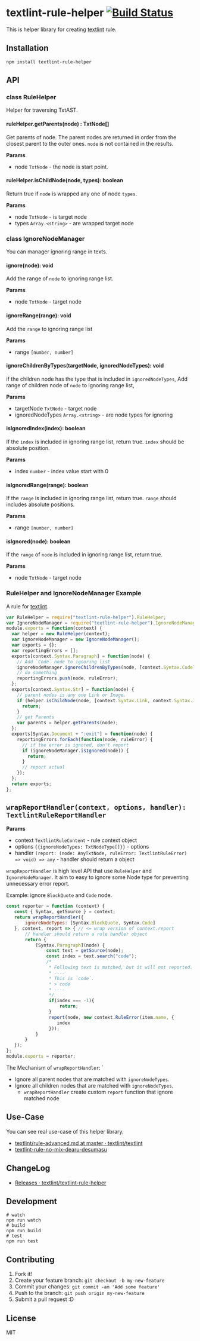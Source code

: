 # textlint-rule-helper [![Build Status](https://travis-ci.org/textlint/textlint-rule-helper.svg?branch=master)](https://travis-ci.org/textlint/textlint-rule-helper)

This is helper library for creating [textlint](https://github.com/textlint/textlint "textlint") rule.

## Installation

```
npm install textlint-rule-helper
```

## API

### class RuleHelper

Helper for traversing TxtAST.

#### ruleHelper.getParents(node) : TxtNode[]

Get parents of node.
The parent nodes are returned in order from the closest parent to the outer ones.
`node` is not contained in the results.

**Params**

- node `TxtNode` - the node is start point.

#### ruleHelper.isChildNode(node, types): boolean

Return true if `node` is wrapped any one of node `types`.

**Params**

- node `TxtNode` - is target node
- types `Array.<string>` - are wrapped target node

### class IgnoreNodeManager

You can manager ignoring range in texts.

#### ignore(node): void

Add the range of `node` to ignoring range list.

**Params**

-  node `TxtNode` - target node

#### ignoreRange(range): void

Add the `range` to ignoring range list

**Params**

- range `[number, number]`

#### ignoreChildrenByTypes(targetNode, ignoredNodeTypes): void

if the children node has the type that is included in `ignoredNodeTypes`,
Add range of children node of `node` to ignoring range list,

**Params**

- targetNode `TxtNode` - target node
- ignoredNodeTypes `Array.<string>` - are node types for ignoring

#### isIgnoredIndex(index): boolean

If the `index` is included in ignoring range list, return true.
`index` should be absolute position.

**Params**

-  index `number` - index value start with 0

#### isIgnoredRange(range): boolean

If the `range` is included in ignoring range list, return true.
`range` should includes absolute positions.

**Params**

- range `[number, number]`

#### isIgnored(node): boolean

If the `range` of `node` is included in ignoring range list, return true.

**Params**

-  node `TxtNode` - target node

### RuleHelper and IgnoreNodeManager Example

A rule for [textlint](https://github.com/textlint/textlint "textlint").

```js
var RuleHelper = require("textlint-rule-helper").RuleHelper;
var IgnoreNodeManager = require("textlint-rule-helper").IgnoreNodeManager;
module.exports = function(context) {
  var helper = new RuleHelper(context);
  var ignoreNodeManager = new IgnoreNodeManager();
  var exports = {};
  var reportingErrors = [];
  exports[context.Syntax.Paragraph] = function(node) {
    // Add `Code` node to ignoring list
    ignoreNodeManager.ignoreChildrenByTypes(node, [context.Syntax.Code]);
    // do something
    reportingErrors.push(node, ruleError);
  };
  exports[context.Syntax.Str] = function(node) {
    // parent nodes is any one Link or Image.
    if (helper.isChildNode(node, [context.Syntax.Link, context.Syntax.Image])) {
      return;
    }
    // get Parents
    var parents = helper.getParents(node);
  };
  exports[Syntax.Document + ":exit"] = function(node) {
    reportingErrors.forEach(function(node, ruleError) {
      // if the error is ignored, don't report
      if (ignoreNodeManager.isIgnored(node)) {
        return;
      }
      // report actual
    });
  };
  return exports;
};
```

## `wrapReportHandler(context, options, handler): TextlintRuleReportHandler`

**Params**

- context `TextlintRuleContent` - rule context object
- options `{{ignoreNodeTypes: TxtNodeType[]}}` - options
- handler `(report: (node: AnyTxtNode, ruleError: TextlintRuleError) => void) => any` - handler should return a object

`wrapReportHandler` is high level API that use `RuleHelper` and `IgnoreNodeManager`.
It aim to easy to ignore some Node type for preventing unnecessary error report.

Example: ignore `BlockQuote` and `Code` node.

```js
const reporter = function (context) {
   const { Syntax, getSource } = context;
   return wrapReportHandler({
       ignoreNodeTypes: [Syntax.BlockQuote, Syntax.Code]
   }, context, report => { // <= wrap version of context.report
       // handler should return a rule handler object
       return {
           [Syntax.Paragraph](node) {
               const text = getSource(node);
               const index = text.search("code");
               /*
                * Following text is matched, but it will not reported.
                * ----
                * This is `code`.
                * > code
                * ----
                */
                if(index === -1){
                    return;
                }
                report(node, new context.RuleError(item.name, {
                   index
                }));
           }
       }
   });
};
module.exports = reporter;
```

The Mechanism of `wrapReportHandler`: `

- Ignore all parent nodes that are matched with `ignoreNodeTypes`.
- Ignore all children nodes that are matched with `ignoreNodeTypes`.
    - `wrapReportHandler` create custom `report` function that ignore matched node

## Use-Case

You can see real use-case of this helper library.

- [textlint/rule-advanced.md at master · textlint/textlint](https://github.com/textlint/textlint/blob/master/docs/rule-advanced.md "textlint/rule-advanced.md at master · textlint/textlint")
- [textlint-rule-no-mix-dearu-desumasu](https://github.com/azu/textlint-rule-no-mix-dearu-desumasu "textlint-rule-no-mix-dearu-desumasu")

## ChangeLog

- [Releases · textlint/textlint-rule-helper](https://github.com/textlint/textlint-rule-helper/releases "Releases · textlint/textlint-rule-helper")

## Development

```
# watch
npm run watch
# build
npm run build
# test
npm run test
```

## Contributing

1. Fork it!
2. Create your feature branch: `git checkout -b my-new-feature`
3. Commit your changes: `git commit -am 'Add some feature'`
4. Push to the branch: `git push origin my-new-feature`
5. Submit a pull request :D

## License

MIT

